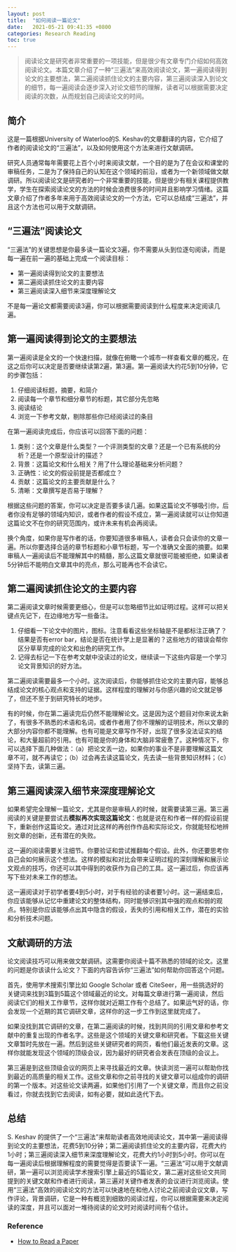 ```yaml
---
layout: post
title:  "如何阅读一篇论文"
date:   2021-05-21 09:41:35 +0800
categories: Research Reading
toc: true
---
```



> 阅读论文是研究者非常重要的一项技能，但是很少有文章专门介绍如何高效阅读论文。本篇文章介绍了一种“三遍法”来高效阅读论文，第一遍阅读得到论文的主要想法，第二遍阅读抓住论文的主要内容，第三遍阅读深入到论文的细节，每一遍阅读会逐步深入对论文细节的理解，读者可以根据需要决定阅读的次数，从而规划自己阅读论文的时间。

## 简介

这是一篇根据University of Waterloo的S. Keshav的文章翻译的内容，它介绍了作者的阅读论文的“三遍法”，以及如何使用这个方法来进行文献调研。

研究人员通常每年需要花上百个小时来阅读文献，一个目的是为了在会议和课堂的审稿任务，二是为了保持自己的认知在这个领域的前沿，或者为一个新领域做文献调研。所以阅读论文是研究者的一个非常重要的技能，但是很少有相关课程提供教学，学生在探索阅读论文的方法的时候会浪费很多的时间并且影响学习情绪。这篇文章介绍了作者多年来用于高效阅读论文的一个方法，它可以总结成“三遍法”，并且这个方法也可以用于文献调研。

## “三遍法”阅读论文

“三遍法”的关键思想是你最多读一篇论文3遍，你不需要从头到位逐句阅读，而是每一遍在前一遍的基础上完成一个阅读目标：

* 第一遍阅读得到论文的主要想法
* 第二遍阅读抓住论文的主要内容
* 第三遍阅读深入细节来深度理解论文

不是每一遍论文都需要阅读3遍，你可以根据需要阅读到什么程度来决定阅读几遍。

## 第一遍阅读得到论文的主要想法

第一遍阅读是全文的一个快速扫描，就像在俯瞰一个城市一样查看文章的概况，在这之后你可以决定是否要继续读第2遍，第3遍。第一遍阅读大约花5到10分钟，它的步骤包括：

1. 仔细阅读标题，摘要，和简介
2. 阅读每一个章节和细分章节的标题，其它部分先忽略
3. 阅读结论
4. 浏览一下参考文献，剔除那些你已经阅读过的条目

在第一遍阅读完成后，你应该可以回答下面的问题：

1. 类别：这个文章是什么类型？一个评测类型的文章？还是一个已有系统的分析？还是一个原型设计的描述？
2. 背景：这篇论文和什么相关？用了什么理论基础来分析问题？
3. 正确性：论文的假设前提是否都成立？
4. 贡献：这篇论文的主要贡献是什么？
5. 清晰：文章撰写是否易于理解？

根据这些问题的答案，你可以决定是否要多读几遍。如果这篇论文不够吸引你，后者你没有足够的领域内知识，或者作者的假设不成立，第一遍阅读就可以让你知道这篇论文不在你的研究范围内，或许未来有机会再阅读。

换个角度，如果你是写作者的话，你要知道很多审稿人，读者会只会读你的文章一遍。所以你要选择合适的章节标题和小章节标题，写一个准确又全面的摘要。如果审稿人一遍阅读后不能理解其中的精髓，那么这篇文章就很可能被拒绝，如果读者5分钟后不能明白文章其中的亮点，那么可能再也不会读它。

## 第二遍阅读抓住论文的主要内容

第二遍阅读文章时候需要更细心，但是可以忽略细节比如证明过程。这样可以把关键点先记下，在边缘地方写一些备注。

1. 仔细看一下论文中的图片，图标。注意看看这些坐标轴是不是都标注正确了？结果是否有error bar，结论是否在统计学上是显著的？这些地方的错误会帮你区分草草完成的论文和出色的研究工作。
2. 记得去标记一下在参考文献中没读过的论文，继续读一下这些内容是一个学习论文背景知识的好方法。

第二遍阅读需要最多一个小时。这次阅读后，你能够抓住论文的主要内容，能够总结成论文的核心观点和支持的证据。这样程度的理解对与你感兴趣的论文就足够了，但还不至于到研究特长的地步。

有的时候，你在第二遍读完后仍然不能理解论文。这是因为这个题目对你来说太新了，有很多不熟悉的术语和名词，或者作者用了你不理解的证明技术，所以文章的大部分内容你都不能理解。也有可能是文章写作不好，出现了很多没法证实的结论，和大量超前的引用。也有可能是你的身体和大脑非常疲惫了。这种情况下，你可以选择下面几种做法：（a）把论文丢一边，如果你的事业不是非要理解这篇文章不可，就不再读它；（b）过会再去读这篇论文，先去读一些背景知识材料；（c）坚持下去，读第三遍。

## 第三遍阅读深入细节来深度理解论文

如果希望完全理解一篇论文，尤其是你是审稿人的时候，就需要读第三遍。第三遍阅读的关键是要尝试去**模拟再次实现这篇论文**：也就是说在和作者一样的假设前提下，重新创作这篇论文。通过对比这样的再创作作品和实际论文，你就能轻松地辨别文章的创新，还有潜在的失败。

这一遍的阅读需要关注细节。你要验证和尝试推翻每个假设。此外，你还要思考你自己会如何展示这个想法。这样的模拟和对比会带来证明过程的深刻理解和展示论文观点的技巧，你还可以其中得到的收获作为自己的工具。这一遍过后，你应该再写下些对未来工作的想法。

这一遍阅读对于初学者要4到5小时，对于有经验的读者要1小时。这一遍结束后，你应该能够从记忆中重建论文的整体结构，同时能够识别其中强的观点和弱的观点。特别是你应该能够点出其中隐含的假设，丢失的引用和相关工作，潜在的实验和分析技术问题。

## 文献调研的方法

论文阅读技巧可以用来做文献调研。这需要你阅读十篇不熟悉的领域的论文。这里的问题是你该读什么论文？下面的内容告诉你“三遍法”如何帮助你回答这个问题。

首先，使用学术搜索引擎比如 Google Scholar 或者 CiteSeer，用一些挑选好的关键词来找到3篇到5篇这个领域最近的论文。对每篇文章进行第一遍阅读，然后阅读它们的相关工作章节，这样你就对近期工作有个总结了。如果运气好的话，你会发现一个近期的其它调研文章，这样你的这一步工作到这里就完成了。

如果没找到其它调研的文章，在第二遍阅读的时候，找到共同的引用文章和参考文献中的重复出现的作者名字。这些是这个领域的关键文章和研究者。下载这些关键文章暂时先放在一遍。然后到这些关键研究者的网页，看他们最近发表的文章。这样你就能发现这个领域的顶级会议，因为最好的研究者会发表在顶级的会议上。

第三遍是到这些顶级会议的网页上来寻找最近的文章。快读浏览一遍可以帮助你找到最近的高质量的相关工作。这些文章和你之前寻找的关键文章可以组成你的调研的第一个版本。对这些论文读两遍，如果他们引用了一个关键文章，而且你之前没看过，你就去找到它去阅读，如有必要，就如此迭代下去。

## 总结

S. Keshav 的提供了一个“三遍法”来帮助读者高效地阅读论文，其中第一遍阅读得到论文的主要想法，花费5到10分钟；第二遍阅读抓住论文的主要内容，花费大约1小时；第三遍阅读深入细节来深度理解论文，花费大约1小时到5小时。你可以在每一遍阅读后根据理解程度的需要觉得是否要读下一遍。“三遍法”可以用于文献调研，第一遍可以浏览阅读学术搜索引擎上最近的5篇论文，第二遍对这些论文共同提到的关键文献和作者进行阅读，第三遍对关键作者发表的会议进行浏览阅读。使用“三遍法”高效的阅读论文的方法可以快速地在和他人讨论之前阅读会议文章，写作评论，背景调研，它是一种有概览到细致的阅读过程，你可以根据需要来决定阅读的深度，并且可以面对一堆待阅读的论文时对阅读时间有个估计。

### Reference

* [How to Read a Paper](https://web.stanford.edu/class/ee384m/Handouts/HowtoReadPaper.pdf)
